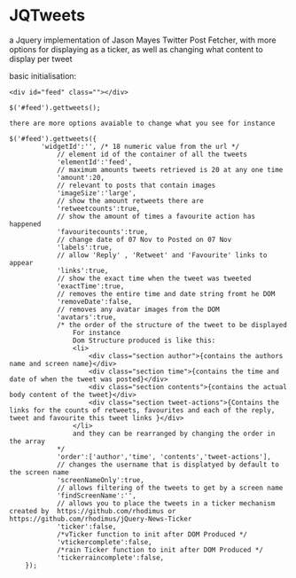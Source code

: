JQTweets
========

a Jquery implementation of Jason Mayes Twitter Post Fetcher, with more options for displaying as a ticker, as well as changing what content to display per tweet


basic initialisation:

	<div id="feed" class=""></div>
	
	$('#feed').gettweets();
	
	there are more options avaiable to change what you see for instance
	
	$('#feed').gettweets({
			'widgetId':'', /* 18 numeric value from the url */			
				// element id of the container of all the tweets
				'elementId':'feed', 			
				// maximum amounts tweets retrieved is 20 at any one time
				'amount':20, 
				// relevant to posts that contain images
				'imageSize':'large', 
				// show the amount retweets there are
				'retweetcounts':true, 
				// show the amount of times a favourite action has happened
				'favouritecounts':true, 
				// change date of 07 Nov to Posted on 07 Nov
				'labels':true, 
				// allow 'Reply' , 'Retweet' and 'Favourite' links to appear
				'links':true, 
				// show the exact time when the tweet was tweeted
				'exactTime':true, 
				// removes the entire time and date string fromt he DOM 
				'removeDate':false, 
				// removes any avatar images from the DOM			
				'avatars':true, 
				/* the order of the structure of the tweet to be displayed
					For instance 
					Dom Structure produced is like this:
					<li>
						<div class="section author">{contains the authors name and screen name}</div>
						<div class="section time">{contains the time and date of when the tweet was posted}</div>
						<div class="section contents">{contains the actual body content of the tweet}</div>
						<div class="section tweet-actions">{Contains the links for the counts of retweets, favourites and each of the reply, tweet and favourite this tweet links }</div>
					</li>				
					and they can be rearranged by changing the order in the array
				*/
				'order':['author','time', 'contents','tweet-actions'], 
				// changes the username that is displatyed by default to the screen name
				'screenNameOnly':true, 
				// allows filtering of the tweets to get by a screen name
				'findScreenName':'', 
				// allows you to place the tweets in a ticker mechanism created by  https://github.com/rhodimus or  https://github.com/rhodimus/jQuery-News-Ticker 			
				'ticker':false, 
				/*vTicker function to init after DOM Produced */
				'vtickercomplete':false,
				/*rain Ticker function to init after DOM Produced */
				'tickerraincomplete':false,			
		});	
